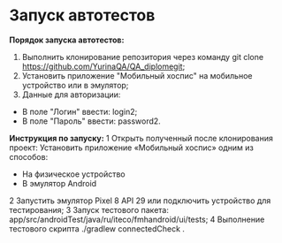 # Запуск автотестов

**Порядок запуска автотестов:**

1. Выполнить клонирование репозитория через команду git clone https://github.com/YurinaQA/QA_diplomegit;  
2. Установить приложение "Мобильный хоспис" на мобильное устройство или в эмулятор;
3. Данные для авторизации:
- В поле "Логин" ввести: login2;
- В поле "Пароль" ввести: password2.

**Инструкция по запуску:**
1 Открыть полученный после клонирования проект:
Установить приложение «Мобильный хоспис» одним из способов:

- На физическое устройство
- В эмулятор Android

2 Запустить эмулятор Pixel 8 API 29 или подключить устройство для тестирования;
3 Запуск тестового пакета: app/src/androidTest/java/ru/iteco/fmhandroid/ui/tests;
4 Выполнение тестового скрипта ./gradlew connectedCheck .